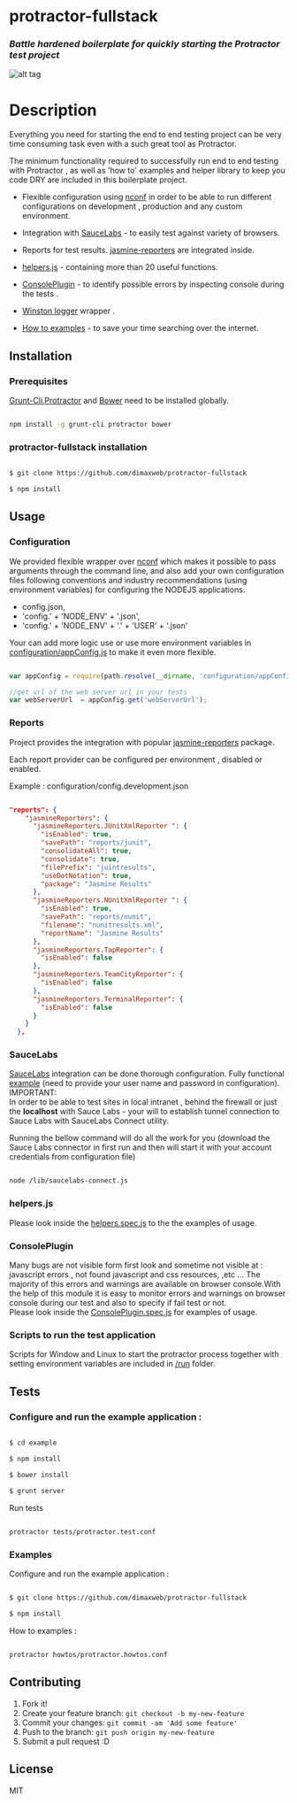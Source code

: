 # protractor-fullstack

### *Battle hardened boilerplate for quickly starting the Protractor test project*

![alt tag](https://github.com/dimaxweb/protractor-fullstack/blob/master/protractor-fullstack.jpg)


# Description

Everything you need for starting the end to end testing project can be very time consuming task even with a such great tool as Protractor.
 

The minimum functionality required to successfully run end to end testing with Protractor , as well as 'how to' examples and helper library to keep you code DRY 
are included in this  boilerplate project.

*   Flexible configuration using [nconf](https://github.com/indexzero/nconf) in order to be able to run different configurations on development , production and any custom environment. 

*   Integration with [SauceLabs](https://saucelabs.com)  - to easily test against variety of browsers.
  
*   Reports for test results. [jasmine-reporters](https://github.com/larrymyers/jasmine-reporters) are integrated inside.
 
*   [helpers.js](/lib/util/helpers.js) - containing more than 20 useful functions. 
 
*   [ConsolePlugin](/lib/util/ConsolePlugin.js) - to identify possible errors by inspecting console during the tests .

*   [Winston logger](https://github.com/winstonjs/winston) wrapper .

*   [How to examples](/howtos)   - to save your time searching over the internet.
  
## Installation

### Prerequisites
[Grunt-Cli](https://github.com/gruntjs/grunt-cli),[Protractor](https://github.com/angular/protractor) and [Bower](http://bower.io) need to be installed globally.

``` sh 

npm install -g grunt-cli protractor bower

```

### protractor-fullstack installation

```sh

$ git clone https://github.com/dimaxweb/protractor-fullstack

$ npm install

```


## Usage

### Configuration

We provided flexible wrapper over [nconf](https://github.com/indexzero/nconf) which makes it possible to pass arguments through the command line,
and also add your own configuration files following conventions and industry recommendations (using environment variables)
for configuring the NODEJS applications.
 
+  config.json,
+ 'config.' + 'NODE_ENV' + '.json',
+ 'config.' + 'NODE_ENV' + '.' + 'USER' + '.json'
 

Your can add more logic use or use more environment variables in  [configuration/appConfig.js](configuration/appConfig.js) 
to make it even more flexible.  
 
```js

var appConfig = require(path.resolve(__dirname, 'configuration/appConfig.js'));

//get url of the web server url in your tests
var webServerUrl  = appConfig.get('webServerUrl');

```


### Reports

Project provides the integration with popular [jasmine-reporters](https://github.com/larrymyers/jasmine-reporters) package.  

Each report provider can be configured per environment , disabled or enabled.
 
Example : 
configuration/config.development.json 

```json

"reports": {
    "jasmineReporters": {
      "jasmineReporters.JUnitXmlReporter ": {
        "isEnabled": true,
        "savePath": "reports/junit",
        "consolidateAll": true,
        "consolidate": true,
        "filePrefix": "juintresults",
        "useDotNotation": true,
        "package": "Jasmine Results"
      },
      "jasmineReporters.NUnitXmlReporter ": {
        "isEnabled": true,
        "savePath": "reports/nunit",
        "filename": "nunitresults.xml",
        "reportName": "Jasmine Results"
      },
      "jasmineReporters.TapReporter": {
        "isEnabled": false
      },
      "jasmineReporters.TeamCityReporter": {
        "isEnabled": false
      },
      "jasmineReporters.TerminalReporter": {
        "isEnabled": false
      }
    }
  },

```

### SauceLabs

[SauceLabs](https://saucelabs.com) integration can be done thorough configuration.
Fully functional [example](configuration/config.saucelabs.json) (need to provide your user name and password in configuration).   
IMPORTANT:  
In order to be able to test sites in local intranet , behind the firewall or just the **localhost** with Sauce Labs - your will to establish tunnel connection to Sauce Labs with
SauceLabs Connect utility. 

Running the bellow command will do all the work for you (download the Sauce Labs connector in first run and then will start it with your account credentials from configuration file) 

```sh

node /lib/saucelabs-connect.js

```  



### helpers.js
Please look inside the [helpers.spec.js](test/logic/helpers.spec.js) to the the examples of usage.

### ConsolePlugin
Many bugs are not visible form first look and sometime not visible at : javascript errors , not found javascript and css  resources,
,etc ... The majority of this errors and warnings are available on browser console.With the help of this module it is easy to monitor errors and warnings on browser console during our test and also to specify if fail test or not.     
Please look inside the [ConsolePlugin.spec.js](test/logic/ConsolePlugin.spec.js) for examples of usage.


### Scripts to run the test application
Scripts for Window and Linux to start the protractor process together with setting environment variables are included in
[/run](/run) folder. 
 


## Tests

### Configure and run the example application :

```sh

$ cd example

$ npm install

$ bower install
 
$ grunt server 

```

Run tests

```sh

protractor tests/protractor.test.conf

```

### Examples

Configure and run the example application :

```sh

$ git clone https://github.com/dimaxweb/protractor-fullstack

$ npm install

```

How to examples :

```sh

protractor howtos/protractor.howtos.conf

```


## Contributing

1. Fork it!
2. Create your feature branch: `git checkout -b my-new-feature`
3. Commit your changes: `git commit -am 'Add some feature'`
4. Push to the branch: `git push origin my-new-feature`
5. Submit a pull request :D



## License
MIT
